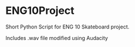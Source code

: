 # ENG10Project
Short Python Script for ENG 10 Skateboard project.

Includes .wav file modified using Audacity
